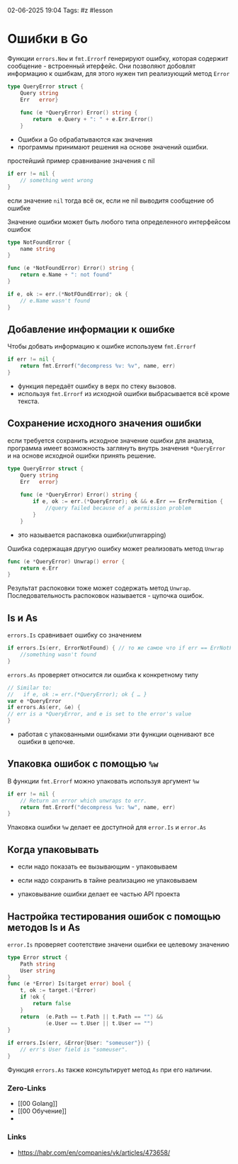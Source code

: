 02-06-2025 19:04
Tags: #z #lesson 
# Ошибки в Go

Функции `errors.New` и `fmt.Errorf` генерируют ошибку, которая содержит сообщение - встроенный итерфейс. Они позволяют добовлят информацию к ошибкам, для этого нужен тип реализующий метод `Error`

```go
type QueryError struct {    
	Query string
	Err   error}
	
	func (e *QueryError) Error() string { 
		return 	e.Query + ": " + e.Err.Error() 
	}
```

- Ошибки а Go обрабатываются как значения
- программы принимают решения на основе эначений ошибки.

простейший пример сравнивание значения с nil
```go
if err != nil {    
	// something went wrong
}
```
если значение `nil` тогда всё ок, если не nil выводитя сообщение об ошибке

Значение ошибки может быть любого типа определенного интерфейсом ошибок
```go
type NotFoundError {
	name string
}

func (e *NotFoundError) Error() string {
	return e.Name + ": not found"
}

if e, ok := err.(*NotFOundError); ok {
	// e.Name wasn't found
}
```


## Добавление информации к ошибке

Чтобы добвать информацию к ошибке используем `fmt.Errorf`
```go
if err != nil {
	return fmt.Errorf("decompress %v: %v", name, err)
}
```

- функция передаёт ошибку в верх по стеку вызовов.
- используя `fmt.Errorf` из исходной ошибки выбрасывается всё кроме текста.

## Сохранение исходного значения ошибки
если требуется сохранить исходное значение ошибки для анализа, программа имеет возможность заглянуть внутрь значения `*QueryError` и на основе исходной ошибки принять решение. 

```go
type QueryError struct {    
	Query string
	Err   error}
	
	func (e *QueryError) Error() string { 
		if e, ok := err.(*QueryError); ok && e.Err == ErrPermition {
			//query failed because of a permission problem
		}
	}
```
- это называется распаковка ошибки(unwrapping)

Ошибка содержащая другую ошибку может реализовать метод `Unwrap`

```go
func (e *QueryError) Unwrap() error {
	return e.Err
}
```
Результат распоковки тоже может содержать метод `Unwrap`. Последовательность распоковок называется - цупочка ошибок.

## Is и As

`errors.Is` сравнивает ошибку со значением
```go
if errors.Is(err, ErrorNotFound) { // то же самое что if err == ErrNotFound
	//something wasn't found
}
```

`errors.As` проверяет относится ли ошибка к конкретному типу

```go
// Similar to:
//   if e, ok := err.(*QueryError); ok { … }
var e *QueryError
if errors.As(err, &e) { 
// err is a *QueryError, and e is set to the error's value
}
```

- работая с упакованными ошибками эти функции оценивают все ошибки в цепочке.

## Упаковка ошибок с помощью `%w`

В функции `fmt.Errorf` можно упаковать используя аргумент `%w`
```go
if err != nil {
	// Return an error which unwraps to err. 
	return fmt.Errorf("decompress %v: %w", name, err)
}
```

Упаковка ошибки `%w` делает ее доступной для `error.Is` и `error.As`

## Когда упаковывать

- если надо показать ее вызывающим - упаковываем
- если надо сохранить в тайне реализацию не упаковываем

- упаковывание ошибки делает ее частью API проекта

## Настройка тестирования ошибок с помощью методов Is и As

`error.Is` проверяет соотетствие значени ошибки ее целевому значению

```go
type Error struct {
	Path string
	User string
}
func (e *Error) Is(target error) bool {
	t, ok := target.(*Error)
	if !ok {
		return false    
	}    
	return  (e.Path == t.Path || t.Path == "") &&
			(e.User == t.User || t.User == "")
}
	
if errors.Is(err, &Error{User: "someuser"}) { 
	// err's User field is "someuser".
}
```

Функция `errors.As` также консультирует метод `As` при его наличии.




### Zero-Links
- [[00 Golang]]
- [[00 Обучение]]
- 


### Links
- https://habr.com/en/companies/vk/articles/473658/


